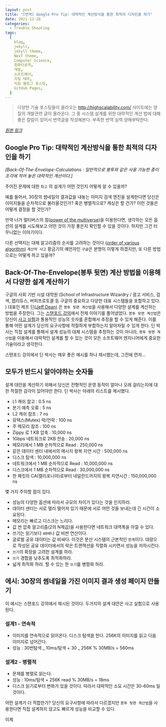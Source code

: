 ```yaml
---
layout: post
title: "[번역] Google Pro Tip: 대략적인 계산방식을 통한 최적의 디자인을 하기"
date: 2021-12-28
categories:
  - Trouble Shooting
tags:
  [
    blog,
    jekyll,
    jekyll theme,
    NexT theme,
    Computer Science,
    컴퓨터공학,
    개발,
    소프트웨어,
    지킬 테마,
    지킬 블로그 포스팅,
    GitHub Pages,
  ]
---
```


> 다양한 기술 포스팅들이 올라오는 http://highscalability.com/ 사이트에는 양질의 개발관련 글이 올라온다. 그 중 시스템 설계를 위한 대략적인 계산 법에 대해 좋은 칼럼이 있어서 번역글을 작성해본다. 부족한 번역 실력 양해부탁한다.

_[원본 링크](http://highscalability.com/blog/2011/1/26/google-pro-tip-use-back-of-the-envelope-calculations-to-choo.html)_

## Google Pro Tip: 대략적인 계산방식을 통한 최적의 디자인을 하기

_[Back-Of-The-Envelope-Calculations : 일반적으로 봉투와 같은 사용 가능한 종이 조각에 적어 놓은 대략적인 계산이다.]_

주어진 문제에 대한 `최고` 의 설계가 어떤 것인지 어떻게 알 수 있을까?

예를 들어서, 30장의 썸네일의 결과값을 내놓는 이미지 검색 엔진을 설계한다면 당신은 이미지들을 순차적으로 불러올것인가?
혹은 병렬적으로?
캐싱은 할 건가?
이런 것들은 어떻게 결정을 할 것인가?

만약 너가 멀티버스의 힘([power of the multiverse](http://www.extravolution.com/2009/09/computing-with-multiverse.html))을 이용한다면, 생각하는 모든 옵션의 설계를 시도해보고 어떤 것이 가장 좋은지 확인할 수 있을 것이다.
하지만 그건 터무니없는 이야기이다.

다른 선택지는 대체 알고리즘의 순서를 고려하는 것이다.([order of various algorithm](https://en.wikipedia.org/wiki/Big_O_notation))
`계산적 사고` 황금기의 예언자인 `구글`은 분명이 이렇게 하겠지만, 또 다른 방법으로는 어떻게 하고 있을까?

## Back-Of-The-Envelope(봉투 뒷면) 계산 방법을 이용해서 다양한 설계 계산하기

구글의 사회 기반 시설 대학원 (School of Infrastructure Wizardry / 광고 서비스, 검색, 맵리듀스, 버퍼프로토콜 등 구글의 중요하고 다양한 대표 시스템들을 포함하고 있다. ) 대표인 제프 딘[(Jeff Dean)](https://research.google/people/jeff/) 은 `봉투 뒷편 계산법`을 사용해서 다양한 설계를 계산하는 방법을 주장한다.
그는 [스탠포드 강의](http://stanford-online.stanford.edu/courses/ee380/101110-ee380-300.asx)에서 전체 이야기를 풀어냈었다.
`봉투 뒷편 계산법`은 당신이 [사고 실험]()과 통용적인 성능의 숫자를 혼합해서 추정을 할 수 있게 해준다. 이를 통해 어떤 설계가 당신의 요구사항에 적절하게 부합하는지 알아차릴 수 있게 한다.
딘 박사는 직접 설계를 통해서 설계 성능의 대체 시스템을 추정하는 것이 아니라, `봉투 뒷편 계산법`을 이용해서 대략적인 설계를 할 수 있는 것이 모든 소프트웨어 엔지니어에게 중요한 기술이라고 생각한다.

스탠포드 강의에서 딘 박사는 매우 좋은 예시를 하나 제시했는데, 그전에 먼저...

## 모두가 반드시 알아야하는 숫자들

설계 대안을 계산하기 위해서 당신은 전형적인 운영 동작이 얼마나 오래 걸리는지에 대한 적절한 감각이 있어야만 한다.
딘 박사는 아래의 리스트를 제시했다.

- L1 캐쉬 참고 : 0.5 ns
- 분기 예측 오류 : 5 ns
- L2 캐쉬 참조 : 7 ns
- 뮤텍스(Mutex) 락/언락 : 100 ns
- 주 메모리 참조 : 100 ns
- Zippy 로 1 KB 압축 : 10,000 ns
- 1Gbps 네트워크로 2KB 전송 : 20,000 ns
- 메모리에서 1 MB 순차적으로 Read : 250,000 ns
- 같은 데이터 센터 내에서의 메시지 왕복 지연 시간 : 500,000 ns
- 디스크 탐색 : 10,000,000 ns
- 네트워크에서 1 MB 순차적으로 Read : 10,000,000 ns
- 디스크에서 1 MB 순차적으로 Read : 30,000,000 ns
- 한 패킷의 CA(캘리포니아)로부터 네덜란드까지의 왕복 지연시간 : 150,000,000 ns

몇 가지 주의할 점이 있다.

- 성능의 다양한 옵션에 따라서 규모의 차이가 있다는 것을 인지하라.
- 데이터 센터는 서로 멀리 떨어져 있기 때문에 서로 어떤 것들 보내는데 긴 시간이 소요된다.
- 메모리는 빠르고 디스크는 느리다.
- 값 싼 압축 알고리즘(2의 N제곱)을 사용한다면 네트워크 대역폭을 아낄 수 있다.
- 쓰기는 읽기보다 `40배`나 값 비싼 연산이다.
- 글로벌 공유 데이터는 값 비싸다. 이것은 분산 시스템의 근본적인 `한계`이다. 대량으로 작성된 공유 데이터에서의 락은 트랜잭션을 직렬화 시키면서 성능을 저하시킨다.
- `쓰기`의 확장을 고려한 설계를 하라.
- `쓰기` 경합을 낮추도록 최적화하라.
- 넓게 최적화 하라. 할 수 있는 한 `쓰기`를 병렬화 하라.

## 에시: 30장의 썸네일을 가진 이미지 결과 생성 페이지 만들기

이 예시는 스탠포드 강의에서 제시된 것이다. 두가지의 설계 대안은 사고 실험으로 사용된다.

### 설계1 - 연속적

- 이미지를 연속적으로 읽어온다. 디스크 탐색을 한다. 256K의 이미지를 읽고 다음 이미지로 넘어간다.
- 성능 : 30번탐색 _ 10ms/탐색 + 30 _ 256K % 30MB/s = 560ms

### 설계2 - 병렬적

- 문제를 병렬로 읽는다.
- 성능 : 10ms/탐색 + 256K read % 30MB/s = 18ms
- 디스크 읽기로부터 변화가 있을 것이다. 따라서 대략적인 소요 시간은 30-60ms 일 것이다.

어떤 설계가 더 적합한가?
당신의 요구사항에 따라서 다르겠지만 `봉투 뒷편 계산법`을 사용한다면 직접 설계하지 않고도 빠르게 성능을 비교할 수 있다.

이제
